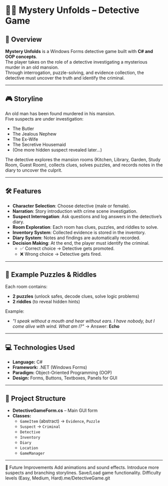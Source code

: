 # 🕵️‍♂️ Mystery Unfolds – Detective Game

## 📖 Overview
**Mystery Unfolds** is a Windows Forms detective game built with **C# and OOP concepts**.  
The player takes on the role of a detective investigating a mysterious murder in an old mansion.  
Through interrogation, puzzle-solving, and evidence collection, the detective must uncover the truth and identify the criminal.

---

## 🎮 Storyline
An old man has been found murdered in his mansion.  
Five suspects are under investigation:
- The Butler  
- The Jealous Nephew  
- The Ex-Wife  
- The Secretive Housemaid  
- (One more hidden suspect revealed later...)  

The detective explores the mansion rooms (Kitchen, Library, Garden, Study Room, Guest Room), collects clues, solves puzzles, and records notes in the diary to uncover the culprit.

---

## 🛠 Features
- **Character Selection**: Choose detective (male or female).  
- **Narration**: Story introduction with crime scene investigation.  
- **Suspect Interrogation**: Ask questions and log answers in the detective’s diary.  
- **Room Exploration**: Each room has clues, puzzles, and riddles to solve.  
- **Inventory System**: Collected evidence is stored in the inventory.  
- **Diary System**: Notes and findings are automatically recorded.  
- **Decision Making**: At the end, the player must identify the criminal.  
  - ✅ Correct choice → Detective gets promoted.  
  - ❌ Wrong choice → Detective gets fired.  

---

## 🧩 Example Puzzles & Riddles
Each room contains:
- **2 puzzles** (unlock safes, decode clues, solve logic problems)  
- **2 riddles** (to reveal hidden hints)  

Example:  
- *"I speak without a mouth and hear without ears. I have nobody, but I come alive with wind. What am I?"* → Answer: **Echo**

---

## 💻 Technologies Used
- **Language:** C#  
- **Framework:** .NET (Windows Forms)  
- **Paradigm:** Object-Oriented Programming (OOP)  
- **Design:** Forms, Buttons, Textboxes, Panels for GUI  

---

## 📂 Project Structure
- **DetectiveGameForm.cs** – Main GUI form  
- **Classes:**  
  - `GameItem` (abstract) → `Evidence`, `Puzzle`  
  - `Suspect` → `Criminal`  
  - `Detective`  
  - `Inventory`  
  - `Diary`  
  - `Location`  
  - `GameManager`  

---
🔮 Future Improvements
Add animations and sound effects.
Introduce more suspects and branching storylines.
Save/Load game functionality.
Difficulty levels (Easy, Medium, Hard).me/DetectiveGame.git
